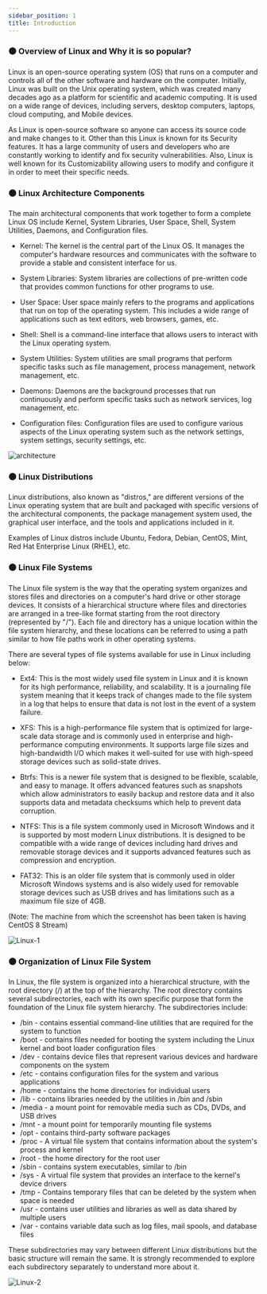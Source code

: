 ```yaml
---
sidebar_position: 1
title: Introduction
---
```


### ⚫ Overview of Linux and Why it is so popular?

Linux is an open-source operating system (OS) that runs on a computer and controls all of the other software and hardware on the computer. Initially, Linux was built on the Unix operating system, which was created many decades ago as a platform for scientific and academic computing. It is used on a wide range of devices, including servers, desktop computers, laptops, cloud computing, and Mobile devices.

As Linux is open-source software so anyone can access its source code and make changes to it. Other than this Linux is known for its Security features. It has a large community of users and developers who are constantly working to identify and fix security vulnerabilities. Also, Linux is well known for its Customizability allowing users to modify and configure it in order to meet their specific needs.

### ⚫ Linux Architecture Components

The main architectural components that work together to form a complete Linux OS include Kernel, System Libraries, User Space, Shell, System Utilities, Daemons, and Configuration files.

- Kernel: The kernel is the central part of the Linux OS. It manages the computer's hardware resources and communicates with the software to provide a stable and consistent interface for us.

- System Libraries: System libraries are collections of pre-written code that provides common functions for other programs to use.

- User Space: User space mainly refers to the programs and applications that run on top of the operating system. This includes a wide range of applications such as text editors, web browsers, games, etc.

- Shell: Shell is a command-line interface that allows users to interact with the Linux operating system.

- System Utilities: System utilities are small programs that perform specific tasks such as file management, process management, network management, etc.

- Daemons: Daemons are the background processes that run continuously and perform specific tasks such as network services, log management, etc.

- Configuration files: Configuration files are used to configure various aspects of the Linux operating system such as the network settings, system settings, security settings, etc.

![architecture](https://user-images.githubusercontent.com/37767537/225990738-9e505c6d-bad0-4820-a2b2-4ce84ef286c9.jpg)

### ⚫ Linux Distributions

Linux distributions, also known as "distros," are different versions of the Linux operating system that are built 
and packaged with specific versions of the architectural components, the package management system used, the graphical user interface, and the tools and applications included in it.

Examples of Linux distros include Ubuntu, Fedora, Debian, CentOS, Mint, Red Hat Enterprise Linux (RHEL), etc.

### ⚫ Linux File Systems

The Linux file system is the way that the operating system organizes and stores files and directories on a computer's hard drive or other storage devices. It consists of a hierarchical structure where files and directories are arranged in a tree-like format starting from the root directory (represented by "/"). Each file and directory has a unique location within the file system hierarchy, and these locations can be referred to using a path similar to how file paths work in other operating systems.

There are several types of file systems available for use in Linux including below:

- Ext4: This is the most widely used file system in Linux and it is known for its high performance, reliability, and scalability. It is a journaling file system meaning that it keeps track of changes made to the file system in a log that helps to ensure that data is not lost in the event of a system failure.

- XFS: This is a high-performance file system that is optimized for large-scale data storage and is commonly used in enterprise and high-performance computing environments. It supports large file sizes and high-bandwidth I/O which makes it well-suited for use with high-speed storage devices such as solid-state drives.

- Btrfs: This is a newer file system that is designed to be flexible, scalable, and easy to manage. It offers advanced features such as snapshots which allow administrators to easily backup and restore data and it also supports data and metadata checksums which help to prevent data corruption.

- NTFS: This is a file system commonly used in Microsoft Windows and it is supported by most modern Linux distributions. It is designed to be compatible with a wide range of devices including hard drives and removable storage devices and it supports advanced features such as compression and encryption.

- FAT32: This is an older file system that is commonly used in older Microsoft Windows systems and is also widely used for removable storage devices such as USB drives and has limitations such as a maximum file size of 4GB.

(Note: The machine from which the screenshot has been taken is having CentOS 8 Stream)

![Linux-1](https://user-images.githubusercontent.com/37767537/226102852-2ca35206-f833-44e0-994f-a003a88c6b84.png)

### ⚫ Organization of Linux File System

In Linux, the file system is organized into a hierarchical structure, with the root directory (/) at the top of the hierarchy. The root directory contains several subdirectories, each with its own specific purpose that form the foundation of the Linux file system hierarchy. The subdirectories include:

- /bin - contains essential command-line utilities that are required for the system to function
- /boot - contains files needed for booting the system including the Linux kernel and boot loader configuration files
- /dev - contains device files that represent various devices and hardware components on the system
- /etc - contains configuration files for the system and various applications
- /home - contains the home directories for individual users
- /lib - contains libraries needed by the utilities in /bin and /sbin
- /media - a mount point for removable media such as CDs, DVDs, and USB drives
- /mnt - a mount point for temporarily mounting file systems
- /opt - contains third-party software packages
- /proc - A virtual file system that contains information about the system's process and kernel
- /root - the home directory for the root user
- /sbin - contains system executables, similar to /bin
- /sys - A virtual file system that provides an interface to the kernel's device drivers
- /tmp - Contains temporary files that can be deleted by the system when space is needed
- /usr - contains user utilities and libraries as well as data shared by multiple users
- /var - contains variable data such as log files, mail spools, and database files

These subdirectories may vary between different Linux distributions but the basic structure will remain the same. It is strongly recommended to explore each subdirectory separately to understand more about it.

![Linux-2](https://user-images.githubusercontent.com/37767537/226103260-c51190cf-3e9a-47e9-abe8-6b131227572d.png)
